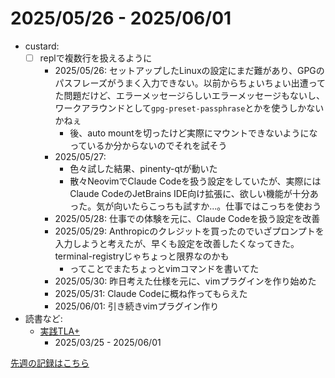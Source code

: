 # 2025/05/26 - 2025/06/01

- custard:
    - [ ] replで複数行を扱えるように
        - 2025/05/26: セットアップしたLinuxの設定にまだ難があり、GPGのパスフレーズがうまく入力できない。以前からちょいちょい出遭ってた問題だけど、エラーメッセージらしいエラーメッセージもないし、ワークアラウンドとして`gpg-preset-passphrase`とかを使うしかないかねぇ
            - 後、auto mountを切ったけど実際にマウントできないようになっているか分からないのでそれを試そう
        - 2025/05/27:
            - 色々試した結果、pinenty-qtが動いた
            - 散々NeovimでClaude Codeを扱う設定をしていたが、実際にはClaude CodeのJetBrains IDE向け拡張に、欲しい機能が十分あった。気が向いたらこっちも試すか...。仕事ではこっちを使おう
        - 2025/05/28: 仕事での体験を元に、Claude Codeを扱う設定を改善
        - 2025/05/29: Anthropicのクレジットを買ったのでいざプロンプトを入力しようと考えたが、早くも設定を改善したくなってきた。terminal-registryじゃちょっと限界なのかも
            - ってことでまたちょっとvimコマンドを書いてた
        - 2025/05/30: 昨日考えた仕様を元に、vimプラグインを作り始めた
        - 2025/05/31: Claude Codeに概ね作ってもらえた
        - 2025/06/01: 引き続きvimプラグイン作り
- 読書など:
    - [実践TLA+](https://www.shoeisha.co.jp/book/detail/9784798169163)
        - 2025/03/25 - 2025/06/01

[先週の記録はこちら](https://github.com/igrep/daily-commits/blob/8fda89788ef93c4fd78879bcdcfd8e2bb945acb5/yesterday.md)
